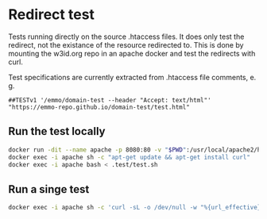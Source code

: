 # Redirect test

Tests running directly on the source .htaccess files. It does only test the redirect, not the existance of the resource redirected to.
This is done by mounting the w3id.org repo in an apache docker and test the redirects with curl.

Test specifications are currently extracted from .htaccess file comments, e. g. 
```
##TESTv1 '/emmo/domain-test --header "Accept: text/html"' "https://emmo-repo.github.io/domain-test/test.html"
```

## Run the test locally
```bash
docker run -dit --name apache -p 8080:80 -v "$PWD":/usr/local/apache2/htdocs/ -v "$PWD"/.test/conf/httpd.conf:/usr/local/apache2/conf/httpd.conf httpd:2.4
docker exec -i apache sh -c "apt-get update && apt-get install curl"
docker exec -i apache bash < .test/test.sh
```

## Run a singe test
```bash
docker exec -i apache sh -c 'curl -sL -o /dev/null -w "%{url_effective}\n" --resolve www.w3id.org:80:127.0.0.1 www.w3id.org:80/subpath --header "Accept: application/rdf+xml"'
```
